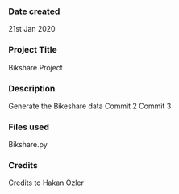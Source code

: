 ### Date created
21st Jan 2020

### Project Title
Bikshare Project

### Description
Generate the Bikeshare data
Commit 2
Commit 3

### Files used
Bikshare.py

### Credits
Credits to Hakan Özler

